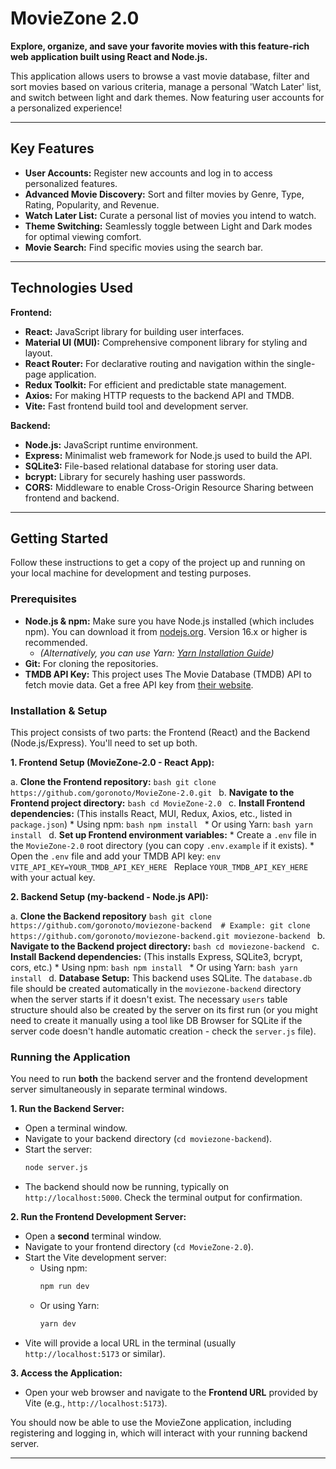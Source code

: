 # MovieZone 2.0

**Explore, organize, and save your favorite movies with this feature-rich web application built using React and Node.js.**

This application allows users to browse a vast movie database, filter and sort movies based on various criteria, manage a personal 'Watch Later' list, and switch between light and dark themes. Now featuring user accounts for a personalized experience!

---

## Key Features

*   **User Accounts:** Register new accounts and log in to access personalized features.
*   **Advanced Movie Discovery:** Sort and filter movies by Genre, Type, Rating, Popularity, and Revenue.
*   **Watch Later List:** Curate a personal list of movies you intend to watch.
*   **Theme Switching:** Seamlessly toggle between Light and Dark modes for optimal viewing comfort.
*   **Movie Search:** Find specific movies using the search bar.

---

## Technologies Used

**Frontend:**

*   **React:** JavaScript library for building user interfaces.
*   **Material UI (MUI):** Comprehensive component library for styling and layout.
*   **React Router:** For declarative routing and navigation within the single-page application.
*   **Redux Toolkit:** For efficient and predictable state management.
*   **Axios:** For making HTTP requests to the backend API and TMDB.
*   **Vite:** Fast frontend build tool and development server.

**Backend:**

*   **Node.js:** JavaScript runtime environment.
*   **Express:** Minimalist web framework for Node.js used to build the API.
*   **SQLite3:** File-based relational database for storing user data.
*   **bcrypt:** Library for securely hashing user passwords.
*   **CORS:** Middleware to enable Cross-Origin Resource Sharing between frontend and backend.

---

## Getting Started

Follow these instructions to get a copy of the project up and running on your local machine for development and testing purposes.

### Prerequisites

*   **Node.js & npm:** Make sure you have Node.js installed (which includes npm). You can download it from [nodejs.org](https://nodejs.org/). Version 16.x or higher is recommended.
    *   *(Alternatively, you can use Yarn: [Yarn Installation Guide](https://classic.yarnpkg.com/en/docs/install))*
*   **Git:** For cloning the repositories.
*   **TMDB API Key:** This project uses The Movie Database (TMDB) API to fetch movie data. Get a free API key from [their website](https://www.themoviedb.org/documentation/api).

### Installation & Setup

This project consists of two parts: the Frontend (React) and the Backend (Node.js/Express). You'll need to set up both.

**1. Frontend Setup (MovieZone-2.0 - React App):**

   a.  **Clone the Frontend repository:**
       ```bash
       git clone https://github.com/goronoto/MovieZone-2.0.git
       ```
   b.  **Navigate to the Frontend project directory:**
       ```bash
       cd MovieZone-2.0
       ```
   c.  **Install Frontend dependencies:** (This installs React, MUI, Redux, Axios, etc., listed in `package.json`)
       *   Using npm:
           ```bash
           npm install
           ```
       *   Or using Yarn:
           ```bash
           yarn install
           ```
   d.  **Set up Frontend environment variables:**
       *   Create a `.env` file in the `MovieZone-2.0` root directory (you can copy `.env.example` if it exists).
       *   Open the `.env` file and add your TMDB API key:
           ```env
           VITE_API_KEY=YOUR_TMDB_API_KEY_HERE
           ```
           Replace `YOUR_TMDB_API_KEY_HERE` with your actual key.

**2. Backend Setup (my-backend - Node.js API):**

   a.  **Clone the Backend repository**
       ```bash
       git clone https://github.com/goronoto/moviezone-backend 
       # Example: git clone https://github.com/goronoto/moviezone-backend.git moviezone-backend
       ```
   b.  **Navigate to the Backend project directory:**
       ```bash
       cd moviezone-backend
       ```
   c.  **Install Backend dependencies:** (This installs Express, SQLite3, bcrypt, cors, etc.)
       *   Using npm:
           ```bash
           npm install
           ```
       *   Or using Yarn:
           ```bash
           yarn install
           ```
   d.  **Database Setup:** This backend uses SQLite. The `database.db` file should be created automatically in the `moviezone-backend` directory when the server starts if it doesn't exist. The necessary `users` table structure should also be created by the server on its first run (or you might need to create it manually using a tool like DB Browser for SQLite if the server code doesn't handle automatic creation - check the `server.js` file).

### Running the Application

You need to run **both** the backend server and the frontend development server simultaneously in separate terminal windows.

**1. Run the Backend Server:**

   *   Open a terminal window.
   *   Navigate to your backend directory (`cd moviezone-backend`).
   *   Start the server:
       ```bash
       node server.js
       ```
   *   The backend should now be running, typically on `http://localhost:5000`. Check the terminal output for confirmation.

**2. Run the Frontend Development Server:**

   *   Open a **second** terminal window.
   *   Navigate to your frontend directory (`cd MovieZone-2.0`).
   *   Start the Vite development server:
       *   Using npm:
           ```bash
           npm run dev
           ```
       *   Or using Yarn:
           ```bash
           yarn dev
           ```
   *   Vite will provide a local URL in the terminal (usually `http://localhost:5173` or similar).

**3. Access the Application:**

   *   Open your web browser and navigate to the **Frontend URL** provided by Vite (e.g., `http://localhost:5173`).

You should now be able to use the MovieZone application, including registering and logging in, which will interact with your running backend server.

---
